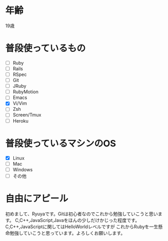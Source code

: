 # 年齢
19歳


# 普段使っているもの
- [ ] Ruby
- [ ] Rails
- [ ] RSpec
- [ ] Git
- [ ] JRuby
- [ ] RubyMotion
- [ ] Emacs
- [X] Vi/Vim
- [ ] Zsh
- [ ] Screen/Tmux
- [ ] Heroku

# 普段使っているマシンのOS
- [X] Linux
- [ ] Mac
- [ ] Windows
- [ ] その他

# 自由にアピール
初めまして、Ryuyaです。Gitは初心者なのでこれから勉強していこうと思います。
C,C++,JavaScript,Javaをほんの少しだけかじった程度です。C,C++,JavaScriptに関してはHelloWorldレベルですが
これからRubyを一生懸命勉強していこうと思っています。よろしくお願いします。
